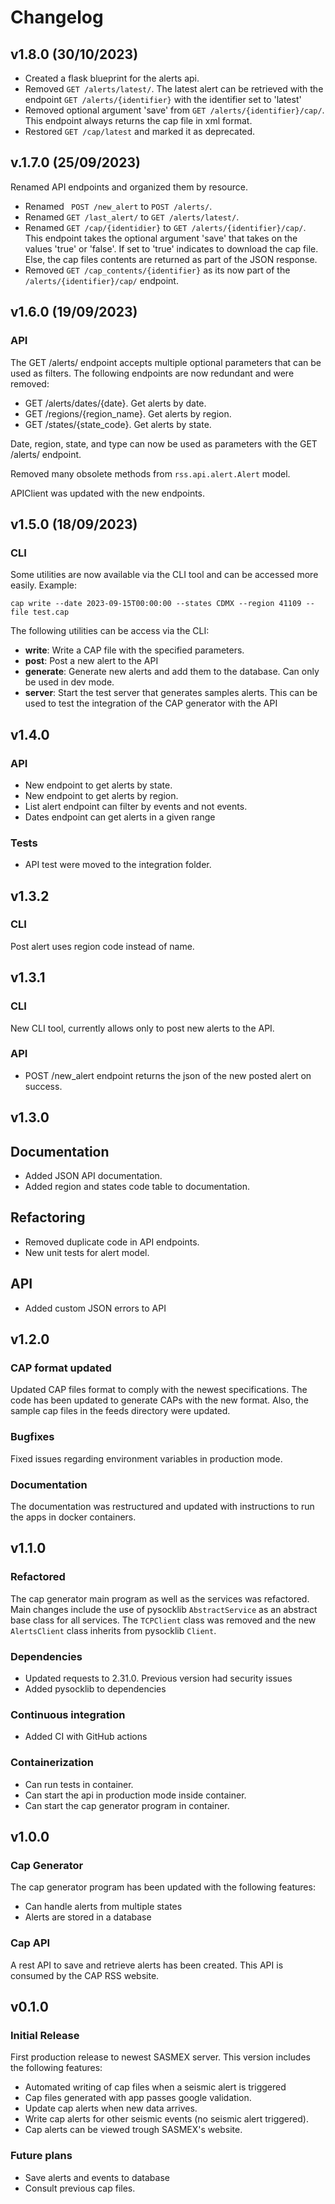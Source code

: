 # Changelog

## v1.8.0 (30/10/2023)

- Created a flask blueprint for the alerts api. 
- Removed `GET /alerts/latest/`. The latest alert can be retrieved with the
endpoint `GET /alerts/{identifier}` with the identifier set to 'latest'
- Removed optional argument 'save' from `GET /alerts/{identifier}/cap/`. This endpoint
always returns the cap file in xml format.
- Restored `GET /cap/latest` and marked it as deprecated.

## v.1.7.0 (25/09/2023)
Renamed API endpoints and organized them by resource.
- Renamed ` POST /new_alert` to `POST /alerts/`.
- Renamed `GET /last_alert/` to  `GET /alerts/latest/`.
- Renamed `GET /cap/{identidier}` to `GET /alerts/{identifier}/cap/`. This endpoint takes
the optional argument 'save' that takes on the values 'true' or 'false'. If set to 'true' indicates
to download the cap file. Else, the cap files contents are returned as part of the JSON response.
- Removed `GET /cap_contents/{identifier}` as its now part of the `/alerts/{identifier}/cap/` endpoint.

## v1.6.0 (19/09/2023)

### API
The GET /alerts/ endpoint accepts multiple optional parameters that can be used as filters.
The following endpoints are now redundant and were removed:
- GET /alerts/dates/{date}. Get alerts by date.
- GET /regions/{region_name}. Get alerts by region.
- GET /states/{state_code}. Get alerts by state.

Date, region, state, and type can now be used as parameters with the GET /alerts/ endpoint.

Removed many obsolete methods from `rss.api.alert.Alert` model.

APIClient was updated with the new endpoints.

## v1.5.0 (18/09/2023)

### CLI
Some utilities are now available via the CLI tool and can be accessed more easily. Example:

```shell
cap write --date 2023-09-15T00:00:00 --states CDMX --region 41109 --file test.cap
```

The following utilities can be access via the CLI:
- **write**: Write a CAP file with the specified parameters.
- **post**: Post a new alert to the API
- **generate**: Generate new alerts and add them to the database. Can only be used in dev mode.
- **server**: Start the test server that generates samples alerts. This can be used to test the integration of the CAP generator with the API

## v1.4.0

### API
- New endpoint to get alerts by state.
- New endpoint to get alerts by region.
- List alert endpoint can filter by events and not events.
- Dates endpoint can get alerts in a given range

### Tests
- API test were moved to the integration folder.

## v1.3.2

### CLI
Post alert uses region code instead of name.

## v1.3.1

### CLI

New CLI tool, currently allows only to post new alerts to the API.

### API

- POST /new_alert endpoint returns the json of the new posted alert on success.

## v1.3.0

## Documentation

- Added JSON API documentation.
- Added region and states code table to documentation.

## Refactoring

- Removed duplicate code in API endpoints.
- New unit tests for alert model.

## API

- Added custom JSON errors to API

## v1.2.0

### CAP format updated

Updated CAP files format to comply with the newest specifications. The code has been updated
to generate CAPs with the new format. Also, the sample cap files in the feeds directory were updated.

### Bugfixes
Fixed issues regarding environment variables in production mode.

### Documentation
The documentation was restructured and updated with instructions to run the apps in docker
containers.

## v1.1.0

### Refactored
The cap generator main program as well as the services was refactored. Main changes
include the use of pysocklib `AbstractService` as an abstract base class for all services.
The `TCPClient` class was removed and the new `AlertsClient` class inherits from pysocklib
`Client`. 

### Dependencies
- Updated requests to 2.31.0. Previous version had security issues
- Added pysocklib to dependencies

### Continuous integration
- Added CI with GitHub actions

### Containerization
- Can run tests in container.
- Can start the api in production mode inside container.
- Can start the cap generator program in container.

## v1.0.0

### Cap Generator

The cap generator program has been updated with the following features:

- Can handle alerts from multiple states
- Alerts are stored in a database

### Cap API

A rest API to save and retrieve alerts has been created. This API is consumed by the CAP RSS website.

## v0.1.0

### Initial Release

First production release to newest SASMEX server. This version includes the following features:

- Automated writing of cap files when a seismic alert is triggered
- Cap files generated with app passes google validation.
- Update cap alerts when new data arrives.
- Write cap alerts for other seismic events (no seismic alert triggered).
- Cap alerts can be viewed trough SASMEX's website.

### Future plans

- Save alerts and events to database
- Consult previous cap files.

